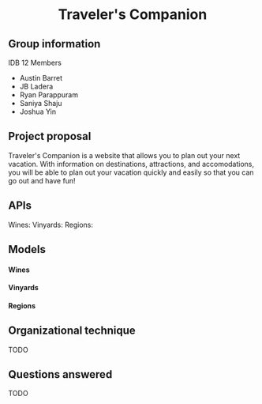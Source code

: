 <h1 align="center">Traveler's Companion</h1>

## Group information

IDB 12 Members
- Austin Barret
- JB Ladera
- Ryan Parappuram
- Saniya Shaju
- Joshua Yin

## Project proposal

Traveler's Companion is a website that allows you to plan out your next vacation. With information on 
destinations, attractions, and accomodations, you will be able to plan out your vacation quickly and 
easily so that you can go out and have fun!

## APIs

Wines:
Vinyards:
Regions:

## Models

#### Wines

#### Vinyards

#### Regions

## Organizational technique

TODO

## Questions answered

TODO
